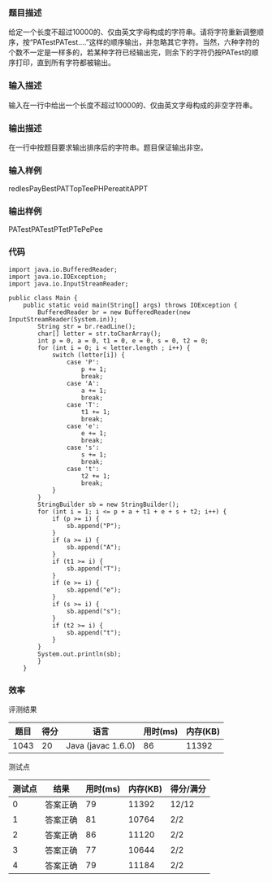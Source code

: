 ### 题目描述
给定一个长度不超过10000的、仅由英文字母构成的字符串。请将字符重新调整顺序，按“PATestPATest....”这样的顺序输出，并忽略其它字符。当然，六种字符的个数不一定是一样多的，若某种字符已经输出完，则余下的字符仍按PATest的顺序打印，直到所有字符都被输出。

### 输入描述
输入在一行中给出一个长度不超过10000的、仅由英文字母构成的非空字符串。 

### 输出描述
在一行中按题目要求输出排序后的字符串。题目保证输出非空。

### 输入样例

redlesPayBestPATTopTeePHPereatitAPPT

### 输出样例

PATestPATestPTetPTePePee
	
### 代码

    import java.io.BufferedReader;
    import java.io.IOException;
    import java.io.InputStreamReader;
    
    public class Main {
        public static void main(String[] args) throws IOException {
            BufferedReader br = new BufferedReader(new InputStreamReader(System.in));
            String str = br.readLine();
            char[] letter = str.toCharArray();
            int p = 0, a = 0, t1 = 0, e = 0, s = 0, t2 = 0;
            for (int i = 0; i < letter.length ; i++) {
                switch (letter[i]) {
                    case 'P':
                        p += 1;
                        break;
                    case 'A':
                        a += 1;
                        break;
                    case 'T':
                        t1 += 1;
                        break;
                    case 'e':
                        e += 1;
                        break;
                    case 's':
                        s += 1;
                        break;
                    case 't':
                        t2 += 1;
                        break;
                }
            }
            StringBuilder sb = new StringBuilder();
            for (int i = 1; i <= p + a + t1 + e + s + t2; i++) {
                if (p >= i) {
                    sb.append("P");
                }
                if (a >= i) {
                    sb.append("A");
                }
                if (t1 >= i) {
                    sb.append("T");
                }
                if (e >= i) {
                    sb.append("e");
                }
                if (s >= i) {
                    sb.append("s");
                }
                if (t2 >= i) {
                    sb.append("t");
                }
            }
            System.out.println(sb);
            }
        }
	
    
### 效率

评测结果

|题目|得分|语言|用时(ms)|内存(KB)|
|-----|-----|-----|-----|-----|
|1043|20|Java (javac 1.6.0)|86|11392|

测试点

|测试点|结果|用时(ms)|内存(KB)|得分/满分|
|-----|-----|-----|-----|-----|
|0|答案正确|79|11392|12/12|
|1|答案正确|81|10764|2/2|
|2|答案正确|86|11120|2/2|
|3|答案正确|77|10644|2/2|
|4|答案正确|79|11184|2/2|
